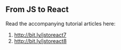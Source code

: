 From JS to React
---

Read the accompanying tutorial articles here:

1. http://bit.ly/jstoreact7
2. http://bit.ly/jstoreact8

